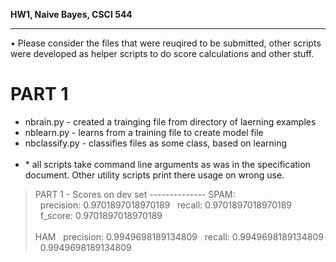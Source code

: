 <b>HW1, Naive Bayes, CSCI 544</b>

--------------------------------

&bull; Please consider the files that were reuqired to be submitted, other scripts were developed as helper scripts to do score calculations and other stuff.

<h1>PART 1</h1>

<ul>
	<li>nbrain.py - created a trainging file from directory of laerning examples</li>
	<li>nblearn.py - learns from a training file to create model file</li>
	<li>nbclassify.py - classifies files as some class, based on learning </li>
	<br />
	<li>* all scripts take command line arguments as was in the specification document. Other utility scripts print there usage on wrong use.</li>
</ul>


<blockquote>
PART 1 - Scores on dev set
--------------
SPAM:
<br />
&nbsp;&nbsp;precision: 0.9701897018970189
&nbsp;&nbsp;recall: 0.9701897018970189
&nbsp;&nbsp;f_score: 0.9701897018970189
<br/><br/>
HAM
&nbsp;&nbsp;precision: 0.9949698189134809
&nbsp;&nbsp;recall: 0.9949698189134809
&nbsp;&nbsp;0.9949698189134809
</blockquote>
